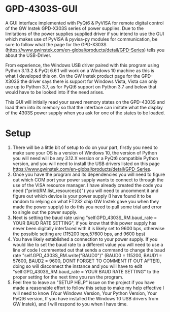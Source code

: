 # GPD-4303S-GUI
A GUI interface implemented with PyQt6 & PyVISA for remote digital control of the GW Instek GPD-X303S series of power supplies. Due to the limitations of the power supplies supplied driver if you intend to use the GUI which makes use of PyVISA & pyvisa-py modules for communication, be sure to follow what the page for the GPD-X303S (https://www.gwinstek.com/en-global/products/detail/GPD-Series) tells you about the USB-Driver.

From experience, the Windows USB driver paired with this program using Python 3.13.2 & PyQt 6.6.1 will work on a Windows 10 machine as this is what I developed this on. On the GW Instek product page for the GPD-X303S the driver says there is support for Windows Vista, Vista can only use up to Python 3.7, as for PyQt6 support on Python 3.7 and below that would have to be looked into if the need arises.

This GUI will initially read your saved memory states on the GPD-4303S and load them into its memory so that the interface can imitate what the display of the 4303S power supply when you ask for one of the states to be loaded.

# Setup
1. There will be a little bit of setup to do on your part, firstly you need to make sure your OS is a version of Windows 10, the version of Python you will need will be any 3.12.X version or a PyQt6 compatible Python version, and you will need to install the USB drivers listed on this page https://www.gwinstek.com/en-global/products/detail/GPD-Series.
2. Once you have the program and its dependencies you will need to figure out which COM port your power supply wants to connect to through the use of the VISA resource manager. I have already created the code you need ("print(RM.list_resources())") you will need to uncomment it and figure out which device is your power supply (I have found it to be random to relying on what FT232 chip GW Instek gave you when they made the power supply) to do this you need to pull some trial and error to single out the power supply.
3. Next is setting the baud rate using "self.GPD_4303S_RM.baud_rate = YOUR BAUD RATE SETTING", if you know that this power supply has never been digitally interfaced with it is likely set to 9600 bps, otherwise the possible setting are (115200 bps,57600 bps, and 9600 bps)
4. You have likely established a connection to your power supply. If you would like to set the baud rate to a different value you will need to use a line of code I commented out that sends a command to change the baud rate "self.GPD_4303S_RM.write("BAUD0")" (BAUD0 = 115200, BAUD1 = 57600, BAUD2 = 9600, DONT FORGET TO COMMENT IT OUT AFTER), doing so will disconnect the instance and you will have to edit "self.GPD_4303S_RM.baud_rate = YOUR BAUD RATE SETTING" to the proper setting for the next time you run the program.
5. Feel free to leave an "SETUP HELP" issue on the project if you have made a reasonable effort to follow this setup to make my help effective I will need to know (Your Windows Version, Your Python Version, Your PyQt6 version, If you have installed the Windows 10 USB drivers from GW Instek), and I will respond to you when I have time.
